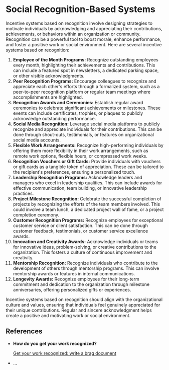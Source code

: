 # Social Recognition-Based Systems

Incentive systems based on recognition involve designing strategies to motivate individuals by acknowledging and appreciating their contributions, achievements, or behaviors within an organization or community. Recognition can be a powerful tool to boost morale, enhance performance, and foster a positive work or social environment. Here are several incentive systems based on recognition:

1. **Employee of the Month Programs:** Recognize outstanding employees every month, highlighting their achievements and contributions. This can include a featured spot in newsletters, a dedicated parking space, or other visible acknowledgments.
2. **Peer Recognition Programs:** Encourage colleagues to recognize and appreciate each other's efforts through a formalized system, such as a peer-to-peer recognition platform or regular team meetings where accomplishments are highlighted.
3. **Recognition Awards and Ceremonies:** Establish regular award ceremonies to celebrate significant achievements or milestones. These events can include certificates, trophies, or plaques to publicly acknowledge outstanding performance.
4. **Social Media Recognition:** Leverage social media platforms to publicly recognize and appreciate individuals for their contributions. This can be done through shout-outs, testimonials, or features on organizational social media accounts.
5. **Flexible Work Arrangements:** Recognize high-performing individuals by offering them more flexibility in their work arrangements, such as remote work options, flexible hours, or compressed work weeks.
6. **Recognition Vouchers or Gift Cards:** Provide individuals with vouchers or gift cards as a tangible token of appreciation. These can be tailored to the recipient's preferences, ensuring a personalized touch.
7. **Leadership Recognition Programs:** Acknowledge leaders and managers who excel in leadership qualities. This can include awards for effective communication, team building, or innovative leadership practices.
8. **Project Milestone Recognition:** Celebrate the successful completion of projects by recognizing the efforts of the team members involved. This could involve a team lunch, a dedicated project wall of fame, or a project completion ceremony.
9. **Customer Recognition Programs:** Recognize employees for exceptional customer service or client satisfaction. This can be done through customer feedback, testimonials, or customer service excellence awards.
10. **Innovation and Creativity Awards:** Acknowledge individuals or teams for innovative ideas, problem-solving, or creative contributions to the organization. This fosters a culture of continuous improvement and creativity.
11. **Mentorship Recognition:** Recognize individuals who contribute to the development of others through mentorship programs. This can involve mentorship awards or features in internal communications.
12. **Longevity Awards:**  Recognize employees for their long-term commitment and dedication to the organization through milestone anniversaries, offering personalized gifts or experiences.

Incentive systems based on recognition should align with the organizational culture and values, ensuring that individuals feel genuinely appreciated for their unique contributions. Regular and sincere acknowledgment helps create a positive and motivating work or social environment.

## References

- **How do you get your work recognized?**

     [Get your work recognized: write a brag document](https://jvns.ca/blog/brag-documents/)

- …